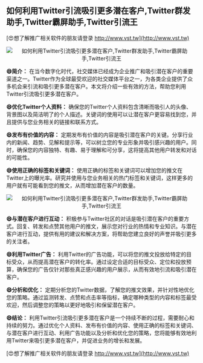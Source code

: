 ## **如何利用Twitter引流吸引更多潜在客户,Twitter群发助手,Twitter霸屏助手,Twitter引流王**

[😍想了解推广相关软件的朋友请登录 http://www.vst.tw](http://www.vst.tw)

 <center><img src="https://vst.tw/MP4/tuiguang/png/2.png" alt="如何利用Twitter引流吸引更多潜在客户,Twitter群发助手,Twitter霸屏助手,Twitter引流王"></center>

**😄简介：**
在当今数字化时代，社交媒体已经成为企业推广和吸引潜在客户的重要渠道之一。Twitter作为全球最受欢迎的社交媒体平台之一，为各类企业提供了众多机会来引流和吸引更多潜在客户。本文将介绍一些有效的方法，帮助您利用Twitter引流吸引更多潜在客户。

**😄优化Twitter个人资料：**
确保您的Twitter个人资料包含清晰而吸引人的头像、背景图以及简洁明了的个人描述。关键词的使用可以让潜在客户更容易找到您，并且提供与您业务相关的链接和联系方式。

**😄发布有价值的内容：**
定期发布有价值的内容是吸引潜在客户的关键。分享行业内的新闻、趋势、见解和提示等，可以树立您的专业形象并吸引感兴趣的用户。同时，确保您的内容独特、有趣、易于理解和可分享，这将提高其他用户转发和对话的可能性。

**😄使用正确的标签和关键词：**
使用正确的标签和关键词可以增加您的推文在Twitter上的曝光率。研究并使用与您业务相关的热门标签和关键词，这样更多的用户就有可能看到您的推文，从而增加潜在客户的数量。

 <center><img src="https://vst.tw/MP4/tuiguang/png/3.png" alt="如何利用Twitter引流吸引更多潜在客户,Twitter群发助手,Twitter霸屏助手,Twitter引流王"></center>

**😄与潜在客户进行互动：**
积极参与Twitter社区的对话是吸引潜在客户的重要方式。回复、转发和点赞其他用户的推文，展示您对行业的热情和专业知识。与潜在客户进行互动，提供有用的建议和解决方案，将帮助您建立良好的声誉并吸引更多的关注者。

**😄利用Twitter广告：**
利用Twitter的广告功能，可以将您的推文投放给特定的目标受众，从而提高潜在客户的转化率。通过设定合适的目标受众、定位和投放预算，确保您的广告仅针对那些真正感兴趣的用户展示，从而有效地引流和吸引潜在客户。

**😄分析和优化：**
定期分析您的Twitter数据，了解您的推文效果，并针对性地优化您的策略。通过监测转发、点赞和点击率等指标，确定哪种类型的内容和标签最受欢迎，然后调整您的策略以更好地吸引和保留潜在客户。

**😄结论：**
利用Twitter引流吸引更多潜在客户是一个持续不断的过程，需要耐心和持续的努力。通过优化个人资料、发布有价值的内容、使用正确的标签和关键词、与潜在客户进行互动、利用广告功能以及分析和优化您的策略，您将能够有效地利用Twitter来吸引更多潜在客户，并促进业务的增长和发展。

[😍想了解推广相关软件的朋友请登录 http://www.vst.tw](http://www.vst.tw)



